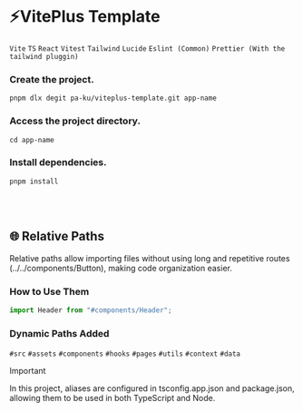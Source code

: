 # ⚡VitePlus Template

`Vite` `TS` `React` `Vitest` `Tailwind` `Lucide` `Eslint (Common)` `Prettier (With the tailwind pluggin)`

### Create the project.

```shell
pnpm dlx degit pa-ku/viteplus-template.git app-name
```

### Access the project directory.

```shell
cd app-name
```

### Install dependencies.

```shell
pnpm install
```

<br></br>

## 🌐 Relative Paths

Relative paths allow importing files without using long and repetitive routes (../../components/Button), making code organization easier.

### How to Use Them

```js
import Header from "#components/Header";
```

### Dynamic Paths Added

`#src`
`#assets`
`#components`
`#hooks`
`#pages`
`#utils`
`#context`
`#data`

> [!IMPORTANT]
> In this project, aliases are configured in tsconfig.app.json and package.json, allowing them to be used in both TypeScript and Node.
